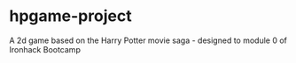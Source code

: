 # hpgame-project
A 2d game based on the Harry Potter movie saga - designed to module 0 of Ironhack Bootcamp
